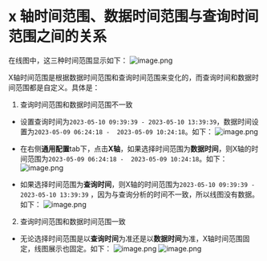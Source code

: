 # x 轴时间范围、数据时间范围与查询时间范围之间的关系

在线图中，这三种时间范围显示如下：
![image.png](/img/src/visulization/lineChart/timeRange/timeRange1.png)

X轴时间范围是根据数据时间范围和查询时间范围来变化的，而查询时间和数据时间范围都是自定义。具体是：
1. 查询时间范围和数据时间范围不一致

- 设置查询时间为`2023-05-10 09:39:39 - 2023-05-10 13:39:39`，数据时间设置为`2023-05-09 06:24:18 -  2023-05-09 10:24:18`。如下：
![image.png](/img/src/visulization/lineChart/timeRange/timeRange2.png)

-  在右侧**通用配置**tab下，点击**X轴**，如果选择时间范围为**数据时间**，则X轴的时间范围为`2023-05-09 06:24:18 -  2023-05-09 10:24:18`。如下：
![image.png](/img/src/visulization/lineChart/timeRange/timeRange3.png)

- 如果选择时间范围为**查询时间**，则X轴的时间范围为`2023-05-10 09:39:39 - 2023-05-10 13:39:39` ，因为与查询分析的时间不一致，所以线图没有数据。如下：
![image.png](/img/src/visulization/lineChart/timeRange/timeRange4.png)

2. 查询时间范围和数据时间范围一致

- 无论选择时间范围是以**查询时间**为准还是以**数据时间**为准，X轴时间范围固定，线图展示也固定。如下：
![image.png](/img/src/visulization/lineChart/timeRange/timeRange5.png)
![image.png](/img/src/visulization/lineChart/timeRange/timeRange6.png)

